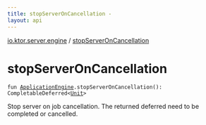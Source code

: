 ```yaml
---
title: stopServerOnCancellation - 
layout: api
---
```


<div class='api-docs-breadcrumbs'><a href="index.html">io.ktor.server.engine</a> / <a href="./stop-server-on-cancellation.html">stopServerOnCancellation</a></div>

# stopServerOnCancellation

<div class="signature"><code><span class="keyword">fun </span><a href="-application-engine/index.html"><span class="identifier">ApplicationEngine</span></a><span class="symbol">.</span><span class="identifier">stopServerOnCancellation</span><span class="symbol">(</span><span class="symbol">)</span><span class="symbol">: </span><span class="identifier">CompletableDeferred</span><span class="symbol">&lt;</span><a href="https://kotlinlang.org/api/latest/jvm/stdlib/kotlin/-unit/index.html"><span class="identifier">Unit</span></a><span class="symbol">&gt;</span></code></div>

Stop server on job cancellation. The returned deferred need to be completed or cancelled.


